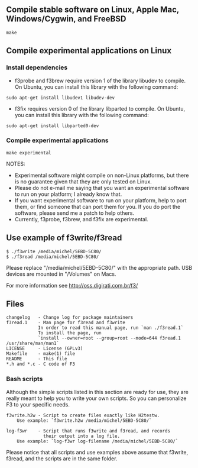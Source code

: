 ## Compile stable software on Linux, Apple Mac, Windows/Cygwin, and FreeBSD

```
make
```


## Compile experimental applications on Linux

### Install dependencies

   - f3probe and f3brew require version 1 of the library libudev to compile.
     On Ubuntu, you can install this library with the following command:
```
sudo apt-get install libudev1 libudev-dev
```
   - f3fix requires version 0 of the library libparted to compile.
     On Ubuntu, you can install this library with the following command:
```
sudo apt-get install libparted0-dev
```

### Compile experimental applications

```
make experimental
```

NOTES:
   - Experimental software might compile on non-Linux platforms, but
     there is no guarantee given that they are only tested on Linux.
   - Please do not e-mail me saying that you want an experimental software
     to run on your platform; I already know that.
   - If you want experimental software to run on your platform,
     help to port them, or find someone that can port them for you.
     If you do port the software, please send me a patch to help others.
   - Currently, f3probe, f3brew, and f3fix are experimental.


## Use example of f3write/f3read

```
$ ./f3write /media/michel/5EBD-5C80/
$ ./f3read /media/michel/5EBD-5C80/
```

Please replace "/media/michel/5EBD-5C80/" with the appropriate path.
USB devices are mounted in "/Volumes" on Macs.

For more information see http://oss.digirati.com.br/f3/


## Files

    changelog   - Change log for package maintainers
    f3read.1    - Man page for f3read and f3write
                In order to read this manual page, run `man ./f3read.1`
                To install the page, run
                `install --owner=root --group=root --mode=644 f3read.1 /usr/share/man/man1`
    LICENSE     - License (GPLv3)
    Makefile    - make(1) file
    README      - This file
    *.h and *.c - C code of F3

### Bash scripts

Although the simple scripts listed in this section are ready for use,
they are really meant to help you to write your own scripts.
So you can personalize F3 to your specific needs.

    f3write.h2w - Script to create files exactly like H2testw.
        Use example: `f3write.h2w /media/michel/5EBD-5C80/`

    log-f3wr    - Script that runs f3write and f3read, and records
                  their output into a log file.
        Use example: `log-f3wr log-filename /media/michel/5EBD-5C80/`

Please notice that all scripts and use examples above assume that
f3write, f3read, and the scripts are in the same folder.
